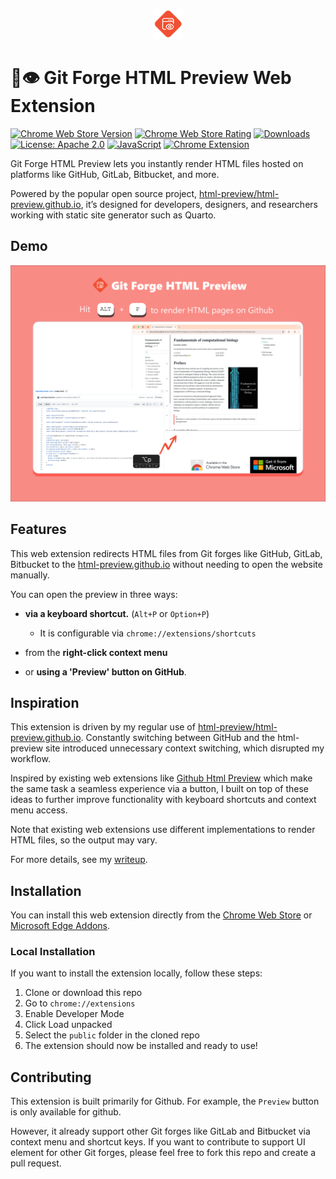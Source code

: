 <p align="center">
  <img src="public/icon/icon-48.png" alt="Logo">
</p>

# 🔶👁️ Git Forge HTML Preview Web Extension

[![Chrome Web Store Version](https://img.shields.io/chrome-web-store/v/gfhpdagbjajommngkcloffbfbmfhakcb.svg)](https://chrome.google.com/webstore/detail/gfhpdagbjajommngkcloffbfbmfhakcb)
[![Chrome Web Store Rating](https://img.shields.io/chrome-web-store/rating/gfhpdagbjajommngkcloffbfbmfhakcb.svg)](https://chrome.google.com/webstore/detail/gfhpdagbjajommngkcloffbfbmfhakcb)
[![Downloads](https://img.shields.io/chrome-web-store/d/gfhpdagbjajommngkcloffbfbmfhakcb.svg)](https://chrome.google.com/webstore/detail/gfhpdagbjajommngkcloffbfbmfhakcb)
[![License: Apache 2.0](https://img.shields.io/badge/License-Apache--2.0-blue.svg)](LICENSE)
[![JavaScript](https://img.shields.io/badge/Language-JavaScript-yellow.svg)](https://developer.mozilla.org/en-US/docs/Web/JavaScript)
[![Chrome Extension](https://img.shields.io/badge/Chrome-Extension-brightgreen.svg)](https://developer.chrome.com/docs/extensions)

Git Forge HTML Preview lets you instantly render HTML files hosted on platforms like GitHub, GitLab, Bitbucket, and more.

Powered by the popular open source project, [html-preview/html-preview.github.io](https://github.com/html-preview/html-preview.github.io), it’s designed for developers, designers, and researchers working with static site generator such as Quarto.

## Demo

[![Watch the Demo](assets/cover-keys.png)](https://www.youtube.com/watch?v=I1QNETgFriM)

## Features

This web extension redirects HTML files from Git forges like GitHub, GitLab, Bitbucket to the [html-preview.github.io](https://html-preview.github.io/) without needing to open the website manually.

You can open the preview in three ways:

- **via a keyboard shortcut.** (`Alt+P` or `Option+P`)

  - It is configurable via `chrome://extensions/shortcuts`

- from the **right-click context menu**
- or **using a 'Preview' button on GitHub**.

## Inspiration

This extension is driven by my regular use of [html-preview/html-preview.github.io](https://github.com/html-preview/html-preview.github.io). Constantly switching between GitHub and the html-preview site introduced unnecessary context switching, which disrupted my workflow.

Inspired by existing web extensions like [Github Html Preview](https://chromewebstore.google.com/detail/github-html-preview/pmpjligbgooljdpakhophgddmcipglna) which make the same task a seamless experience via a button, I built on top of these ideas to further improve functionality with keyboard shortcuts and context menu access.

Note that existing web extensions use different implementations to render HTML files, so the output may vary.

For more details, see my [writeup](https://walterteng.com/html-preview-web-extension).

## Installation

You can install this web extension directly from the [Chrome Web Store](https://chromewebstore.google.com/detail/git-forge-html-preview-in/gfhpdagbjajommngkcloffbfbmfhakcb) or [Microsoft Edge Addons](https://microsoftedge.microsoft.com/addons/detail/git-forge-html-preview-i/hphhimlmjdamgileaijcgldhfcghagam).

### Local Installation

If you want to install the extension locally, follow these steps:

1. Clone or download this repo
2. Go to `chrome://extensions`
3. Enable Developer Mode
4. Click Load unpacked
5. Select the `public` folder in the cloned repo
6. The extension should now be installed and ready to use!

## Contributing

This extension is built primarily for Github. For example, the `Preview` button is only available for github.

However, it already support other Git forges like GitLab and Bitbucket via context menu and shortcut keys. If you want to contribute to support UI element for other Git forges, please feel free to fork this repo and create a pull request.

